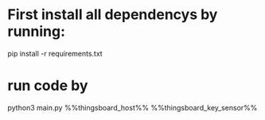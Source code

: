 # First install all dependencys by running:
pip install -r requirements.txt

# run code by
python3 main.py %%thingsboard_host%% %%thingsboard_key_sensor%%